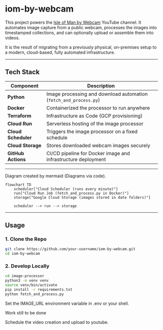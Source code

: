# iom-by-webcam

This project powers the [Isle of Man by Webcam](https://www.youtube.com/@IsleOfManByWebcam/videos) YouTube channel. It automates image capture from a public webcam, processes the images into timestamped collections, and can optionally upload or assemble them into videos.

It is the result of migrating from a previously physical, on-premises setup to a modern, cloud-based, fully automated infrastructure.

---

## Tech Stack

| Component            | Description                                                       |
|----------------------|-------------------------------------------------------------------|
| **Python**           | Image processing and download automation (`fetch_and_process.py`) |
| **Docker**           | Containerized the processor to run anywhere                       |
| **Terraform**        | Infrastructure as Code (GCP provisioning)                         |
| **Cloud Run**        | Serverless hosting of the image processor                         |
| **Cloud Scheduler**  | Triggers the image processor on a fixed schedule                  |
| **Cloud Storage**    | Stores downloaded webcam images securely                          |
| **GitHub Actions**   | CI/CD pipeline for Docker image and infrastructure deployment     |

---
Diagram created by mermaid (Diagrams via code).
```mermaid
flowchart TD
    scheduler["Cloud Scheduler (runs every minute)"]
    run["Cloud Run Job (fetch_and_process.py in Docker)"]
    storage["Google Cloud Storage (images stored in date folders)"]

    scheduler --> run --> storage
```
---

## Usage

### 1. Clone the Repo

```bash
git clone https://github.com/your-username/iom-by-webcam.git
cd iom-by-webcam
```
### 2. Develop Locally
```bash
cd image-processor
python3 -m venv venv
source venv/bin/activate
pip install -r requirements.txt
python fetch_and_process.py
```
Set the IMAGE_URL environment variable in .env or your shell.

Work still to be done

Schedule the video creation and upload to youtube.